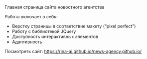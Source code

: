 Главная страница сайта новостного агентства

Работа включает в себя:
- Верстку страницы в соответствие макету (“pixel perfect”)
- Работу с библиотекой JQuery
- Доступность интерактивных элементов
- Адаптивность

Посмотреть сайт: https://rina-ai.github.io/news-agency.github.io/
